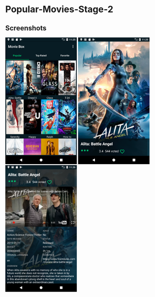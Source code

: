 # Popular-Movies-Stage-2
Screenshots
-------------
<img src="Screenshot_1550654749.png" height="400" alt="Screenshot"/> <img src="Screenshot_1550654756.png" height="400" alt="Screenshot"/> <img src="Screenshot_1550654783.png" height="400" alt="Screenshot"/>  


